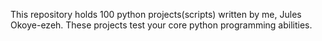 This repository holds 100 python projects(scripts) written by me, Jules Okoye-ezeh. These projects test your core python programming abilities.